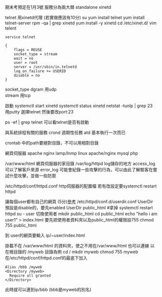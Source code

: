 期末考預定在1月3號
服務分為兩大類
standalone
xinetd

telnet 用xinetd代理 (若實做應該有10分)
su
yum install telnet
yum install telnet-server
rpm -qa | grep xinetd <!--check if already install xinetd -->
yum install -y xinetd
cd /etc/xinet.d/
vim telent

```
service telnet

{
    flags = REUSE
    socket_type = stream
    wait = no
    user = root
    server = /usr/sbin/in.telnetd
    log_on_failure += USERID
    disable = no
}
```
socket_type 
dgram 用udp  
stream 用tcp

啟動
systemctl start xinetd
systemctl status xinetd
netstat -tunlp | grep 23
用putty 選擇telnet 然後要改port:23

ps -ef | grep telnet 可以看telnet是否有啟動

與系統排程有關的服務
crond 週期性任務
atd 基本執行一次而已

crontab 中的path要絕對目錄，不可以用相對目錄

網頁伺服器
apache
nginx
lamp/lnmp
linux apache/nginx mysql php

/var/www/html 網頁伺服器的家目錄
/var/log/httpd log儲存的地方
access_log 可以了解客戶來源
error_log 可能會紀錄一些攻擊的行為，可以由此了解駭客在嘗試什麼攻擊，並做一些防禦

/etc/httpd/conf/httpd.conf http伺服器的配置檔
若有改設定要systemctl restart httpd

讓每個user都有自己的網頁 (5分)[參考](https://www.ltsplus.com/apache/rhel-centos-7-enable-userdir)
/etc/httpd/conf.d/userdir.conf 
UserDir 預設是disable的，要先enabled
UserDir public_html #拿掉
systemctl restart httpd
su - user 切換使用者
mkdir public_html
cd public_html
echo "hello i am user1" > index.html
要先把使用者資料夾以及public_html的權限設755
chmod 755 public_html

到 user的網頁要輸入 ip/~user/index.html

掛載不在 /var/www/html 的資料夾，使之不用在/var/www/html 也可以連線
以在根目錄的 /myweb 目錄為例
cd /
mkdir myweb
chmod 755 myweb
在/etc/httpd/conf/httpd.conf的最底下加入
```
Alias /bbb /myweb     
<Directory /myweb>
  Require all granted
</Directory>
```
此時就可以連到ip/bbb (bbb是myweb的別名)